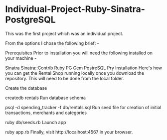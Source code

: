 # Individual-Project-Ruby-Sinatra-PostgreSQL

This was the first project which was an individual project. 

From the options I chose the following brief: - 





Prerequisites
Prior to installation you will need the following installed on your machine -

Sinatra
Sinatra::Contrib
Ruby
PG Gem
PostreSQL
Pry
Installation
Here's how you can get the Rental Shop running locally 
once you download the repository. This will need to be done from the local folder.

Create the database

createdb rentals
Run database schema

psql -d spending_tracker -f db/rentals.sql
Run seed file for creation of initial transactions, merchants and categories

ruby db/seeds.rb
Launch app

ruby app.rb
Finally, visit http://localhost:4567 in your browser.
